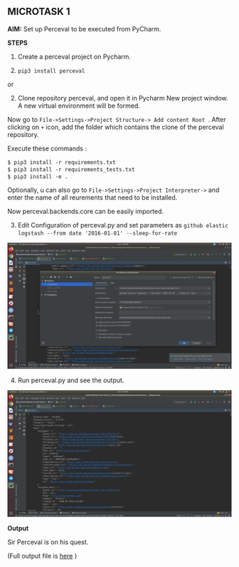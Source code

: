 ## MICROTASK 1

**AIM:** Set up Perceval to be executed from PyCharm.

**STEPS** 

1. Create a perceval project on Pycharm.

2. ` pip3 install perceval `

or 

2. Clone repository perceval, and open it in Pycharm New project window. A new virtual environment will be formed. 

Now go to `File->Settings->Project Structure-> Add content Root `. After clicking on `+` icon, add the folder which contains the clone of the perceval repository.

Execute these commands : 

```
$ pip3 install -r requirements.txt
$ pip3 install -r requirements_tests.txt
$ pip3 install -e .

```

Optionally, u can also go to `File->Settings->Project Interpreter->` and enter the name of all reurements that need to be installed.

Now perceval.backends.core can be easily imported.


3. Edit Configuration of perceval.py and set parameters as ``` github elastic logstash --from date '2016-01-01' --sleep-for-rate ```

![Image description](https://github.com/ria18405/Microtasks/blob/master/Microtask1/configuration.png)

4. Run perceval.py and see the output.

![Image description](https://github.com/ria18405/Microtasks/blob/master/Microtask1/output.png)

**Output**

Sir Perceval is on his quest.

(Full output file is [here](https://github.com/ria18405/Microtasks/blob/master/Microtask1/output.txt) )